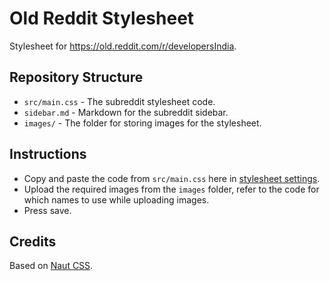 # Old Reddit Stylesheet
Stylesheet for https://old.reddit.com/r/developersIndia. 

## Repository Structure
- `src/main.css` - The subreddit stylesheet code.
- `sidebar.md` - Markdown for the subreddit sidebar.
- `images/` - The folder for storing images for the stylesheet.

## Instructions
- Copy and paste the code from `src/main.css` here in [stylesheet settings](https://old.reddit.com/r/developersIndia/about/stylesheet/).
- Upload the required images from the `images` folder, refer to the code for which names to use while uploading images.
- Press save.

## Credits
Based on [Naut CSS](https://github.com/Axel--/Naut-for-reddit).


